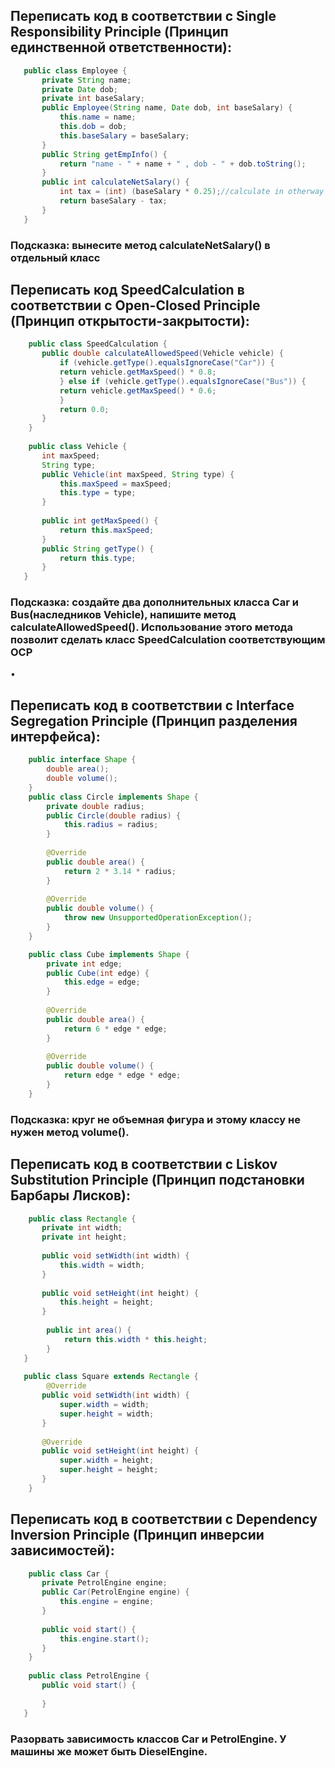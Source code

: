 ## Переписать код в соответствии с Single Responsibility Principle (Принцип единственной ответственности):
```java
   public class Employee {
       private String name;
       private Date dob;
       private int baseSalary;
       public Employee(String name, Date dob, int baseSalary) {
           this.name = name;
           this.dob = dob;
           this.baseSalary = baseSalary;
       }
       public String getEmpInfo() {
           return "name - " + name + " , dob - " + dob.toString();
       }
       public int calculateNetSalary() {
           int tax = (int) (baseSalary * 0.25);//calculate in otherway
           return baseSalary - tax;
       }
   }
```
### Подсказка: вынесите метод calculateNetSalary() в отдельный класс
   
## Переписать код SpeedCalculation в соответствии с Open-Closed Principle (Принцип открытости-закрытости):
```java
    public class SpeedCalculation {
       public double calculateAllowedSpeed(Vehicle vehicle) {
           if (vehicle.getType().equalsIgnoreCase("Car")) {
           return vehicle.getMaxSpeed() * 0.8;
           } else if (vehicle.getType().equalsIgnoreCase("Bus")) {
           return vehicle.getMaxSpeed() * 0.6;
           }
           return 0.0;
       }
    }
    
    public class Vehicle {
       int maxSpeed;
       String type;
       public Vehicle(int maxSpeed, String type) {
           this.maxSpeed = maxSpeed;
           this.type = type;
       }
       
       public int getMaxSpeed() {
           return this.maxSpeed;
       }
       public String getType() {
           return this.type;
       }
   }
```
###   Подсказка: создайте два дополнительных класса Car и Bus(наследников Vehicle), напишите метод calculateAllowedSpeed(). Использование этого метода позволит сделать класс SpeedCalculation соответствующим OCP
   •
## Переписать код в соответствии с Interface Segregation Principle (Принцип разделения интерфейса):
```java
    public interface Shape {
        double area();
        double volume();
    }
    public class Circle implements Shape {
        private double radius;
        public Circle(double radius) {
            this.radius = radius;
        }
    
        @Override
        public double area() {
            return 2 * 3.14 * radius;
        }
    
        @Override
        public double volume() {
            throw new UnsupportedOperationException();
        }
    }

    public class Cube implements Shape {
        private int edge;
        public Cube(int edge) {
            this.edge = edge;
        }
    
        @Override
        public double area() {
            return 6 * edge * edge;
        }
    
        @Override
        public double volume() {
            return edge * edge * edge;
        }
    }
```
### Подсказка: круг не объемная фигура и этому классу не нужен метод volume().

## Переписать код в соответствии с Liskov Substitution Principle (Принцип подстановки Барбары Лисков):
```java
    public class Rectangle {
       private int width;
       private int height;
   
       public void setWidth(int width) {
           this.width = width;
       }
   
       public void setHeight(int height) {
           this.height = height;
       }
       
        public int area() {
            return this.width * this.height;
        }
   }
   
   public class Square extends Rectangle {
        @Override
       public void setWidth(int width) {
           super.width = width;
           super.height = width;
       }
   
       @Override
       public void setHeight(int height) {
           super.width = height;
           super.height = height;
       }
    }
```

## Переписать код в соответствии с Dependency Inversion Principle  (Принцип инверсии зависимостей):
```java
    public class Car {
       private PetrolEngine engine;
       public Car(PetrolEngine engine) {
           this.engine = engine;
       }
       
       public void start() {
           this.engine.start();
       }
    }
       
    public class PetrolEngine {
       public void start() {
           
       }
   }
```
   
### Разорвать зависимость классов Car и PetrolEngine. У машины же может быть DieselEngine.
